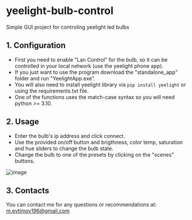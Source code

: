 # yeelight-bulb-control
Simple GUI project for controling yeelight led bulbs

## 1. Configuration
* First you need to enable "Lan Control" for the bulb, so it can be controlled in your local network (use the yeelight phone app).
* If you just want to use the program download the "standalone_app" folder and run "YeelightApp.exe".
* You will also need to install yeelight library via `pip install yeelight` or using the requirements.txt file.
* One of the functions uses the match-case syntax so you will need python >= 3.10.

## 2. Usage
* Enter the bulb's ip address and click connect.
* Use the provided on/off button and brigthness, color temp, saturation and hue sliders to change the bulb state.
* Change the bulb to one of the presets by clicking on the "scenes" buttons.

![image](https://user-images.githubusercontent.com/59535105/165339515-eba19f51-58c9-40d9-b8d1-10fb47be099e.png)

## 3. Contacts
You can contact me for any questions or recommendations at: m.evtimov196@gmail.com
